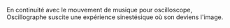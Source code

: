 En continuité avec le mouvement de musique pour oscilloscope, Oscillographe suscite une expérience sinestésique où son deviens l'image.